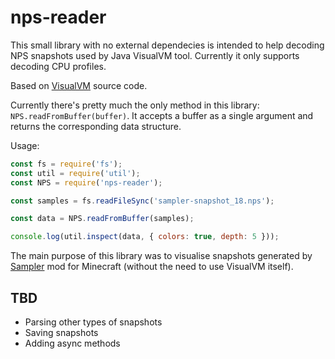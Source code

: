 # nps-reader

This small library with no external dependecies is intended to help decoding NPS snapshots used by Java VisualVM tool. Currently it only supports decoding CPU profiles.

Based on [VisualVM](https://github.com/oracle/visualvm) source code.

Currently there's pretty much the only method in this library: `NPS.readFromBuffer(buffer)`. It accepts a buffer as a single argument and returns the corresponding data structure.

Usage:
```js
const fs = require('fs');
const util = require('util');
const NPS = require('nps-reader');

const samples = fs.readFileSync('sampler-snapshot_18.nps');

const data = NPS.readFromBuffer(samples);

console.log(util.inspect(data, { colors: true, depth: 5 }));
```

The main purpose of this library was to visualise snapshots generated by [Sampler](https://www.curseforge.com/minecraft/mc-mods/sampler) mod for Minecraft (without the need to use VisualVM itself).

## TBD

* Parsing other types of snapshots
* Saving snapshots
* Adding async methods